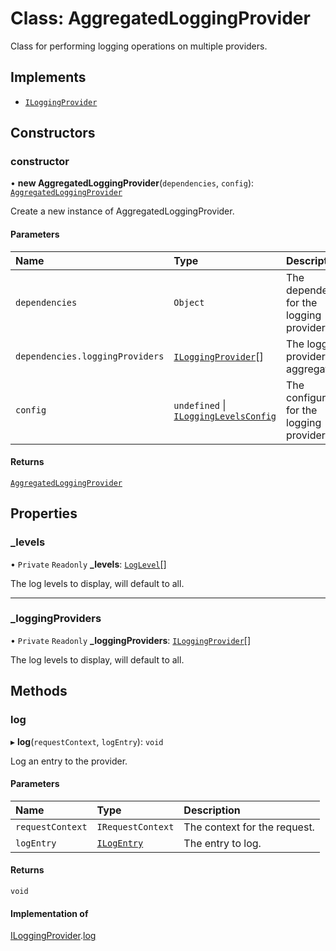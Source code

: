 # Class: AggregatedLoggingProvider

Class for performing logging operations on multiple providers.

## Implements

- [`ILoggingProvider`](../interfaces/ILoggingProvider.md)

## Constructors

### constructor

• **new AggregatedLoggingProvider**(`dependencies`, `config`): [`AggregatedLoggingProvider`](AggregatedLoggingProvider.md)

Create a new instance of AggregatedLoggingProvider.

#### Parameters

| Name | Type | Description |
| :------ | :------ | :------ |
| `dependencies` | `Object` | The dependencies for the logging provider. |
| `dependencies.loggingProviders` | [`ILoggingProvider`](../interfaces/ILoggingProvider.md)[] | The logging providers to aggregate. |
| `config` | `undefined` \| [`ILoggingLevelsConfig`](../interfaces/ILoggingLevelsConfig.md) | The configuration for the logging provider. |

#### Returns

[`AggregatedLoggingProvider`](AggregatedLoggingProvider.md)

## Properties

### \_levels

• `Private` `Readonly` **\_levels**: [`LogLevel`](../modules.md#loglevel)[]

The log levels to display, will default to all.

___

### \_loggingProviders

• `Private` `Readonly` **\_loggingProviders**: [`ILoggingProvider`](../interfaces/ILoggingProvider.md)[]

The log levels to display, will default to all.

## Methods

### log

▸ **log**(`requestContext`, `logEntry`): `void`

Log an entry to the provider.

#### Parameters

| Name | Type | Description |
| :------ | :------ | :------ |
| `requestContext` | `IRequestContext` | The context for the request. |
| `logEntry` | [`ILogEntry`](../interfaces/ILogEntry.md) | The entry to log. |

#### Returns

`void`

#### Implementation of

[ILoggingProvider](../interfaces/ILoggingProvider.md).[log](../interfaces/ILoggingProvider.md#log)
